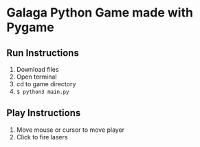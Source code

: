 # Galaga Python Game made with Pygame

## Run Instructions
1. Download files
2. Open terminal
3. cd to game directory
4. `$ python3 main.py`

## Play Instructions
1. Move mouse or cursor to move player
2. Click to fire lasers

